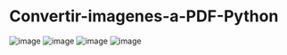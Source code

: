 # Convertir-imagenes-a-PDF-Python
![image](https://user-images.githubusercontent.com/110105324/214307962-402025b2-b89f-4e67-a98c-b817f9ecd1ab.png)
![image](https://user-images.githubusercontent.com/110105324/214308108-c9048307-1e5d-487e-a7ba-232cee746cac.png)
![image](https://user-images.githubusercontent.com/110105324/214308177-a30c8a57-4306-4c59-929b-efbea904c6a1.png)
![image](https://user-images.githubusercontent.com/110105324/214308334-185abc27-efef-4717-a90f-cedba9623e22.png)

